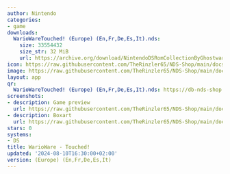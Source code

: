 ```yaml
---
author: Nintendo
categories:
- game
downloads:
  WarioWareTouched! (Europe) (En,Fr,De,Es,It).nds:
    size: 33554432
    size_str: 32 MiB
    url: https://archive.org/download/NintendoDSRomCollectionByGhostware/WarioWareTouched%21%20%28Europe%29%20%28En%2CFr%2CDe%2CEs%2CIt%29.nds
icon: https://raw.githubusercontent.com/TheRinzler65/NDS-Shop/main/docs/assets/images/icons/wariowaretouched.png
image: https://raw.githubusercontent.com/TheRinzler65/NDS-Shop/main/docs/assets/images/icons/wariowaretouched.png
layout: app
qr:
  WarioWareTouched! (Europe) (En,Fr,De,Es,It).nds: https://db-nds-shop.netlify.app/assets/images/qr/wariowaretouched-europe-enfrdeesit-nds.png
screenshots:
- description: Game preview
  url: https://raw.githubusercontent.com/TheRinzler65/NDS-Shop/main/docs/assets/images/screenshots/wariowaretouched/wariowaretouched.png
- description: Boxart
  url: https://raw.githubusercontent.com/TheRinzler65/NDS-Shop/main/docs/assets/images/boxart/WarioWareTouched!%20(Europe)%20(En%2CFr%2CDe%2CEs%2CIt).nds.png
stars: 0
systems:
- DS
title: WarioWare - Touched!
updated: '2024-08-10T16:30:00+02:00'
version: (Europe) (En,Fr,De,Es,It)
---
```

